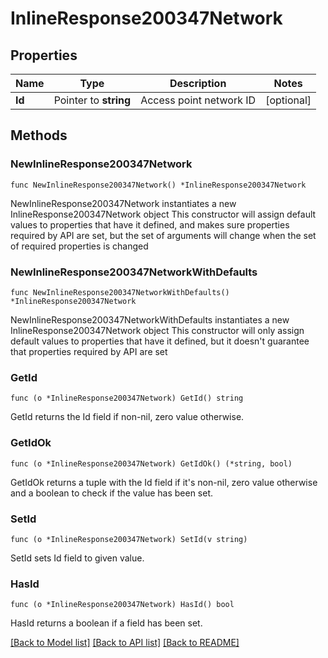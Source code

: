 # InlineResponse200347Network

## Properties

Name | Type | Description | Notes
------------ | ------------- | ------------- | -------------
**Id** | Pointer to **string** | Access point network ID | [optional] 

## Methods

### NewInlineResponse200347Network

`func NewInlineResponse200347Network() *InlineResponse200347Network`

NewInlineResponse200347Network instantiates a new InlineResponse200347Network object
This constructor will assign default values to properties that have it defined,
and makes sure properties required by API are set, but the set of arguments
will change when the set of required properties is changed

### NewInlineResponse200347NetworkWithDefaults

`func NewInlineResponse200347NetworkWithDefaults() *InlineResponse200347Network`

NewInlineResponse200347NetworkWithDefaults instantiates a new InlineResponse200347Network object
This constructor will only assign default values to properties that have it defined,
but it doesn't guarantee that properties required by API are set

### GetId

`func (o *InlineResponse200347Network) GetId() string`

GetId returns the Id field if non-nil, zero value otherwise.

### GetIdOk

`func (o *InlineResponse200347Network) GetIdOk() (*string, bool)`

GetIdOk returns a tuple with the Id field if it's non-nil, zero value otherwise
and a boolean to check if the value has been set.

### SetId

`func (o *InlineResponse200347Network) SetId(v string)`

SetId sets Id field to given value.

### HasId

`func (o *InlineResponse200347Network) HasId() bool`

HasId returns a boolean if a field has been set.


[[Back to Model list]](../README.md#documentation-for-models) [[Back to API list]](../README.md#documentation-for-api-endpoints) [[Back to README]](../README.md)


